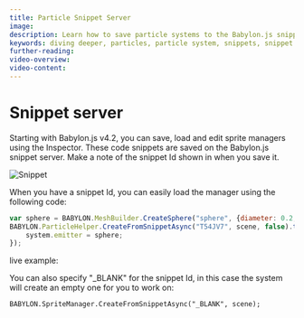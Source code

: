 ```yaml
---
title: Particle Snippet Server
image: 
description: Learn how to save particle systems to the Babylon.js snippet server.
keywords: diving deeper, particles, particle system, snippets, snippet server
further-reading:
video-overview:
video-content:
---
```


# Snippet server
Starting with Babylon.js v4.2, you can save, load and edit sprite managers using the Inspector. These code snippets are saved on the Babylon.js snippet server. Make a note of the snippet Id shown in when you save it.

![Snippet](/img/how_to/Particles/snippet_screen.png)

When you have a snippet Id, you can easily load the manager using the following code:

```javascript
var sphere = BABYLON.MeshBuilder.CreateSphere("sphere", {diameter: 0.2, segments: 32}, scene);
BABYLON.ParticleHelper.CreateFromSnippetAsync("T54JV7", scene, false).then(system => {
    system.emitter = sphere;
});
```

live example: <Playground id="#76U9TK" title="Particle Snippet Server Example" description="Simple example of loading a particle system from the snippet server" isMain={true} category="Particles"/>

You can also specify "_BLANK" for the snippet Id, in this case the system will create an empty one for you to work on:

```
BABYLON.SpriteManager.CreateFromSnippetAsync("_BLANK", scene);
```